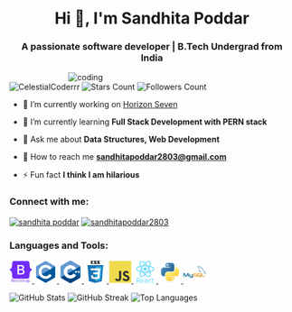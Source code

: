 <h1 align="center">Hi 👋, I'm Sandhita Poddar</h1>
<h3 align="center">A passionate software developer | B.Tech Undergrad from India</h3>
<img align="right" alt="coding" width="400" src="https://images.pexels.com/photos/5473311/pexels-photo-5473311.jpeg">
<p align="left"> 
  <img src="https://komarev.com/ghpvc/?username=CelestialCoderrr&label=Profile%20views&color=0e75b6&style=flat" alt="CelestialCoderrr" />
  <img src="https://img.shields.io/github/stars/CelestialCoderrr?style=flat&label=Stars" alt="Stars Count">
  <img src="https://img.shields.io/github/followers/CelestialCoderrr?style=flat&label=Followers" alt="Followers Count">

- 🔬 I’m currently working on [Horizon Seven](https://quantumcoderrr.github.io/Horizon-Seven/)

- 🌱 I’m currently learning **Full Stack Development with PERN stack**

- 💬 Ask me about **Data Structures, Web Development**

- 📧 How to reach me **sandhitapoddar2803@gmail.com**

- ⚡ Fun fact **I think I am hilarious**

<h3 align="left">Connect with me:</h3>
<p align="left">
<a href="https://linkedin.com/in/sandhita poddar" target="blank"><img align="center" src="https://raw.githubusercontent.com/rahuldkjain/github-profile-readme-generator/master/src/images/icons/Social/linked-in-alt.svg" alt="sandhita poddar" height="30" width="40" /></a>
<a href="https://www.leetcode.com/sandhitapoddar2803" target="blank"><img align="center" src="https://raw.githubusercontent.com/rahuldkjain/github-profile-readme-generator/master/src/images/icons/Social/leet-code.svg" alt="sandhitapoddar2803" height="30" width="40" /></a>
</p>

<h3 align="left">Languages and Tools:</h3>
<p align="left"> <a href="https://getbootstrap.com" target="_blank" rel="noreferrer"> <img src="https://raw.githubusercontent.com/devicons/devicon/master/icons/bootstrap/bootstrap-plain-wordmark.svg" alt="bootstrap" width="40" height="40"/> </a> <a href="https://www.cprogramming.com/" target="_blank" rel="noreferrer"> <img src="https://raw.githubusercontent.com/devicons/devicon/master/icons/c/c-original.svg" alt="c" width="40" height="40"/> </a> <a href="https://www.w3schools.com/cpp/" target="_blank" rel="noreferrer"> <img src="https://raw.githubusercontent.com/devicons/devicon/master/icons/cplusplus/cplusplus-original.svg" alt="cplusplus" width="40" height="40"/> </a> <a href="https://www.w3schools.com/css/" target="_blank" rel="noreferrer"> <img src="https://raw.githubusercontent.com/devicons/devicon/master/icons/css3/css3-original-wordmark.svg" alt="css3" width="40" height="40"/> </a> <a href="https://www.javascript.com/" target="_blank" rel="noreferrer"> <img src="https://raw.githubusercontent.com/devicons/devicon/master/icons/javascript/javascript-original.svg" alt="javascript" width="40" height="40"/> </a> <a href="https://reactjs.org/" target="_blank" rel="noreferrer"> <img src="https://raw.githubusercontent.com/devicons/devicon/master/icons/react/react-original-wordmark.svg" alt="react" width="40" height="40"/> </a> <a href="https://www.python.org" target="_blank" rel="noreferrer"> <img src="https://raw.githubusercontent.com/devicons/devicon/master/icons/python/python-original.svg" alt="python" width="40" height="40"/> </a> <a href="https://www.mysql.com/" target="_blank" rel="noreferrer"> <img src="https://raw.githubusercontent.com/devicons/devicon/master/icons/mysql/mysql-original-wordmark.svg" alt="mysql" width="40" height="40"/> </a>
</p>

<p align="left">
  <!-- GitHub Stats -->
  <img src="https://github-readme-stats.vercel.app/api?username=CelestialCoderrr&show_icons=true&hide_title=true&hide_rank=true&theme=radical" alt="GitHub Stats" width="300" height="180" />
  
  <!-- GitHub Streak -->
  <img src="https://github-readme-streak-stats.herokuapp.com/?user=CelestialCoderrr" alt="GitHub Streak" width="300" height="180" />
  
  <!-- Top Languages -->
  <img src="https://github-readme-stats.vercel.app/api/top-langs/?username=CelestialCoderrr&layout=compact" alt="Top Languages" width="300" height="180" />
</p>
